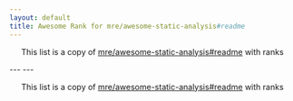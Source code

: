 ```yaml
---
layout: default
title: Awesome Rank for mre/awesome-static-analysis#readme
---
```


<p align="center">
	This list is a copy of <a href="https://github.com/mre/awesome-static-analysis#readme">mre/awesome-static-analysis#readme</a> with ranks
</p>
---
---
<p align="center">
	This list is a copy of <a href="https://github.com/mre/awesome-static-analysis#readme">mre/awesome-static-analysis#readme</a> with ranks
</p>
